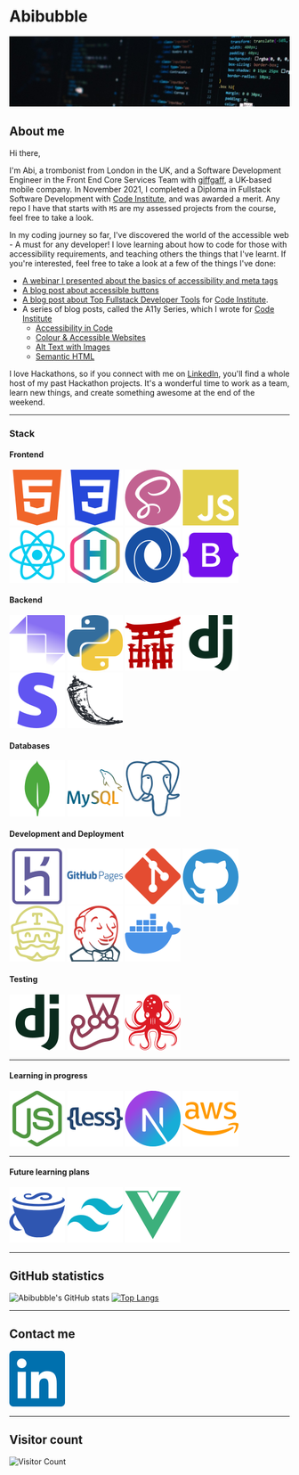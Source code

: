 # Abibubble

![banner](images/banner.jpeg)

## About me

Hi there,

I'm Abi, a trombonist from London in the UK, and a Software Development Engineer in the Front End Core Services Team with [giffgaff](https://www.giffgaff.com), a UK-based mobile company. In November 2021, I completed a Diploma in Fullstack Software Development with [Code Institute](https://codeinstitute.net/), and was awarded a merit. Any repo I have that starts with `MS` are my assessed projects from the course, feel free to take a look.

In my coding journey so far, I've discovered the world of the accessible web - A must for any developer! I love learning about how to code for those with accessibility requirements, and teaching others the things that I've learnt. If you're interested, feel free to take a look at a few of the things I've done:
- [A webinar I presented about the basics of accessibility and meta tags](https://www.youtube.com/watch?v=t-4qqmikIqk)
- [A blog post about accessible buttons](https://www.giffgaff.io/inclusion/the-wonderful-world-of-accessible-buttons)
- [A blog post about Top Fullstack Developer Tools](https://codeinstitute.net/blog/the-top-full-stack-developer-tools/) for [Code Institute](https://codeinstitute.net/).
- A series of blog posts, called the A11y Series, which I wrote for [Code Institute](https://codeinstitute.net/)
  - [Accessibility in Code](https://codeinstitute.net/blog/accessibility-in-code/)
  - [Colour & Accessible Websites](https://codeinstitute.net/blog/colour-accessible-websites/)
  - [Alt Text with Images](https://codeinstitute.net/blog/alt-text/)
  - [Semantic HTML](https://codeinstitute.net/blog/semantic-html-accessibility/)

I love Hackathons, so if you connect with me on [LinkedIn](https://www.linkedin.com/in/abi-harrison333), you'll find a whole host of my past Hackathon projects. It's a wonderful time to work as a team, learn new things, and create something awesome at the end of the weekend.

---

### Stack

#### **Frontend**

![HTML5](images/html5.svg) ![CSS3](images/css3.svg) ![SASS](images/sass.svg) ![JavaScript](images/javascript.svg) ![React](images/react.svg) ![Hugo](images/hugo.svg) ![JSON](images/json.svg) ![Bootstrap](images/bootstrap.svg)

#### **Backend**

![Strapi](images/strapi.svg) ![Python](images/python.svg) ![Jinja](images/jinja.svg) ![Django](images/django.svg) ![Stripe](images/stripe.svg) ![Flask](images/flask.svg)

#### **Databases**

![MongoDB](images/mongodb.svg) ![MySQL](images/mysql.svg) ![PostgreSQL](images/postgresql.svg)

#### **Development and Deployment**

![Heroku](images/heroku.svg) ![GitHub Pages](images/githubpages.svg) ![Git](images/git.svg) ![GitHub](images/github.svg) ![TravisCI](images/travisci.svg) ![Jenkins](images/jenkins.svg) ![Docker](images/docker.svg)

#### **Testing**

![Django Testing](images/django.svg) ![Jest Testing](images/jest.svg) ![Testing library](images/testinglibrary.svg)

---

#### **Learning in progress**

![NodeJS](images/nodedotjs.svg) ![Less](images/less.svg) ![NextJS](images/nextdotjs.svg) ![Amazon AWS](images/amazonaws.svg)

---

#### **Future learning plans**

![CoffeeScript](images/coffeescript.svg) ![TailwindCSS](images/tailwindcss.svg) ![VueJS](images/vuedotjs.svg)

---

## GitHub statistics

![Abibubble's GitHub stats](https://github-readme-stats.vercel.app/api?username=Abibubble&show_icons=true&theme=onedark&card_width=150) [![Top Langs](https://github-readme-stats.vercel.app/api/top-langs/?username=Abibubble&hide=html&theme=onedark&layout=compact)](https://github.com/anuraghazra/github-readme-stats)

---

## Contact me

[![LinkedIn](images/linkedin.svg)](https://www.linkedin.com/in/abi-harrison333)

---

## Visitor count

![Visitor Count](https://profile-counter.glitch.me/abibubble/count.svg)
